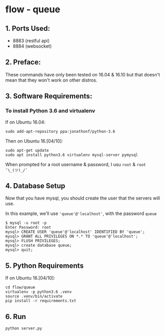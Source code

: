 flow - queue
===========

## 1. Ports Used:

* 8883 (restful api)
* 8884 (websocket)

## 2. Preface:

These commands have only been tested on 16.04 & 16.10 but that doesn't mean that they won't work on other distros.

## 3. Software Requirements:

### To install Python 3.6 and virtualenv

If on Ubuntu 16.04:

```
sudo add-apt-repository ppa:jonathonf/python-3.6
```

Then on Ubuntu 16.[04/10]:

```
sudo apt-get update
sudo apt install python3.6 virtualenv mysql-server pymysql
```

When prompted for a root username & password, I usu `root` & `root` `¯\_(ツ)_/¯`

## 4. Database Setup

Now that you have mysql, you should create the user that the servers will use.

In this example, we'll use `'queue'@'localhost'`, with the password `queue`

```
$ mysql -u root -p
Enter Password: root
mysql> CREATE USER 'queue'@'localhost' IDENTIFIED BY 'queue';
mysql> GRANT ALL PRIVILEGES ON *.* TO 'queue'@'localhost';
mysql> FLUSH PRIVILEGES;
mysql> create database queue;
mysql> quit;
```

## 5. Python Requirements

If on Ubuntu 16.[04/10]:

```
cd flow/queue
virtualenv -p python3.6 .venv
source .venv/bin/activate
pip install -r requirements.txt
```

## 6. Run

```
python server.py
```
